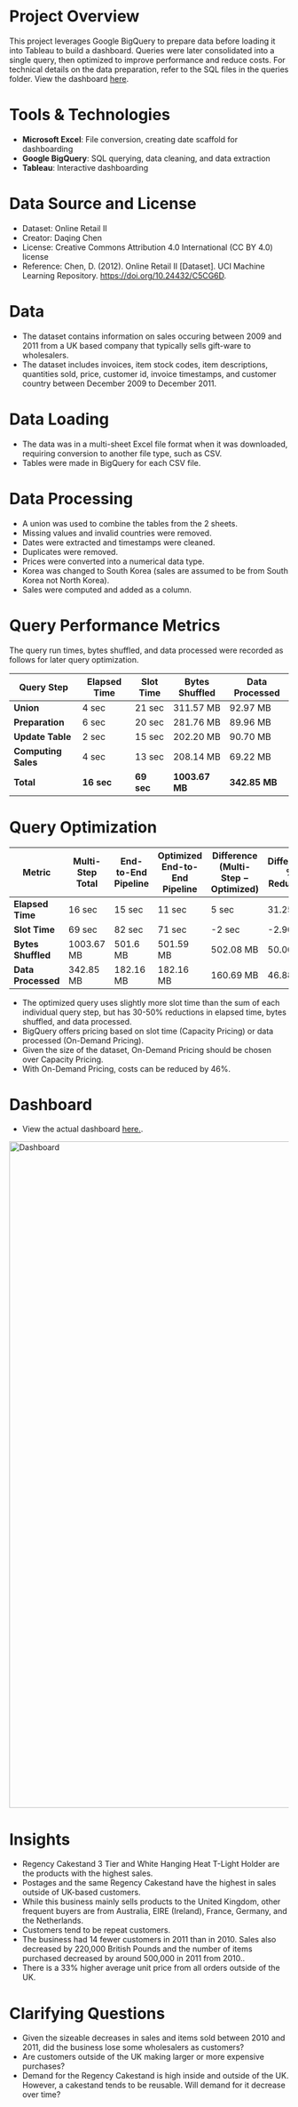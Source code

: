 # Project Overview
This project leverages Google BigQuery to prepare data before loading it into Tableau to build a dashboard. Queries were later consolidated into a single query, then optimized to improve performance and reduce costs. 
For technical details on the data preparation, refer to the SQL files in the queries folder.
View the dashboard [here](https://public.tableau.com/views/RetailSalesDashboard_17545186499380/Dashboard?:language=en-US&:sid=&:redirect=auth&:display_count=n&:origin=viz_share_link).

# Tools & Technologies
- **Microsoft Excel**: File conversion, creating date scaffold for dashboarding
- **Google BigQuery**: SQL querying, data cleaning, and data extraction
- **Tableau**: Interactive dashboarding

# Data Source and License
- Dataset: Online Retail II  
- Creator: Daqing Chen
- License: Creative Commons Attribution 4.0 International (CC BY 4.0) license
- Reference: Chen, D. (2012). Online Retail II [Dataset]. UCI Machine Learning Repository. https://doi.org/10.24432/C5CG6D.

# Data
- The dataset contains information on sales occuring between 2009 and 2011 from a UK based company that typically sells gift-ware to wholesalers.
- The dataset includes invoices, item stock codes, item descriptions, quantities sold, price, customer id, invoice timestamps, and customer country between December 2009 to December 2011.

# Data Loading
- The data was in a multi-sheet Excel file format when it was downloaded, requiring conversion to another file type, such as CSV.
- Tables were made in BigQuery for each CSV file.

# Data Processing
- A union was used to combine the tables from the 2 sheets.
- Missing values and invalid countries were removed.
- Dates were extracted and timestamps were cleaned.
- Duplicates were removed.
- Prices were converted into a numerical data type.
- Korea was changed to South Korea (sales are assumed to be from South Korea not North Korea).
- Sales were computed and added as a column.

# Query Performance Metrics
The query run times, bytes shuffled, and data processed were recorded as follows for later query optimization.

| Query Step         | Elapsed Time | Slot Time | Bytes Shuffled | Data Processed |
|--------------------|--------------|-----------|----------------|----------------|
| **Union**          | 4 sec        | 21 sec    | 311.57 MB      | 92.97 MB       |
| **Preparation**    | 6 sec        | 20 sec    | 281.76 MB      | 89.96 MB       |
| **Update Table**   | 2 sec        | 15 sec    | 202.20 MB      | 90.70 MB       |
| **Computing Sales**| 4 sec        | 13 sec    | 208.14 MB      | 69.22 MB       |
| **Total**          | **16 sec**   | **69 sec**| **1003.67 MB** | **342.85 MB**  |

# Query Optimization
| Metric             | Multi-Step Total | End-to-End Pipeline | Optimized End-to-End Pipeline | Difference (Multi-Step − Optimized)  | Difference % Reduction |
|--------------------|------------------|---------------------|-------------------------------|--------------------------------------|------------------------|
| **Elapsed Time**   | 16 sec           | 15 sec              | 11 sec                        | 5 sec                                | 31.25%                 |
| **Slot Time**      | 69 sec           | 82 sec              | 71 sec                        | -2 sec                               | -2.90%                 |
| **Bytes Shuffled** | 1003.67 MB       | 501.6 MB            | 501.59 MB                     | 502.08 MB                            | 50.00%                 |
| **Data Processed** | 342.85 MB        | 182.16 MB           | 182.16 MB                     | 160.69 MB                            | 46.88%                 |

- The optimized query uses slightly more slot time than the sum of each individual query step, but has 30-50% reductions in elapsed time, bytes shuffled, and data processed.
- BigQuery offers pricing based on slot time (Capacity Pricing) or data processed (On-Demand Pricing).
- Given the size of the dataset, On-Demand Pricing should be chosen over Capacity Pricing.
- With On-Demand Pricing, costs can be reduced by 46%.

# Dashboard
- View the actual dashboard [here.](https://public.tableau.com/views/RetailSalesDashboard_17545186499380/Dashboard?:language=en-US&:sid=&:redirect=auth&:display_count=n&:origin=viz_share_link).
<img width="1799" height="1199" alt="Dashboard" src="https://github.com/user-attachments/assets/ec6c1337-bc7a-45ec-9386-22bd1f3a8e70" />

# Insights
- Regency Cakestand 3 Tier and White Hanging Heat T-Light Holder are the products with the highest sales.
- Postages and the same Regency Cakestand have the highest in sales outside of UK-based customers.
- While this business mainly sells products to the United Kingdom, other frequent buyers are from Australia, EIRE (Ireland), France, Germany, and the Netherlands.
- Customers tend to be repeat customers.
- The business had 14 fewer customers in 2011 than in 2010. Sales also decreased by 220,000 British Pounds and the number of items purchased decreased by around 500,000 in 2011 from 2010..
- There is a 33% higher average unit price from all orders outside of the UK.

# Clarifying Questions
- Given the sizeable decreases in sales and items sold between 2010 and 2011, did the business lose some wholesalers as customers?
- Are customers outside of the UK making larger or more expensive purchases?
- Demand for the Regency Cakestand is high inside and outside of the UK. However, a cakestand tends to be reusable. Will demand for it decrease over time?
